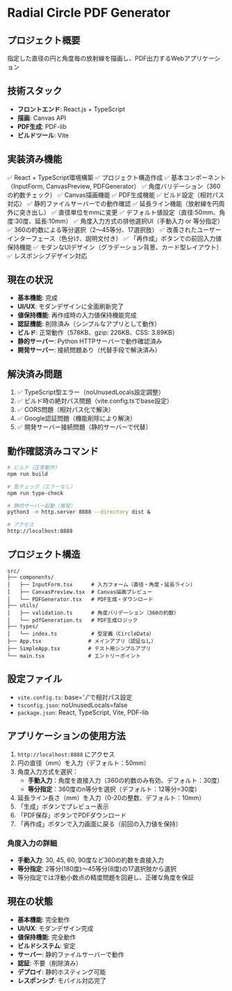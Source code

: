 # Radial Circle PDF Generator

## プロジェクト概要
指定した直径の円と角度毎の放射線を描画し、PDF出力するWebアプリケーション

## 技術スタック
- **フロントエンド**: React.js + TypeScript
- **描画**: Canvas API
- **PDF生成**: PDF-lib
- **ビルドツール**: Vite

## 実装済み機能
✅ React + TypeScript環境構築
✅ プロジェクト構造作成
✅ 基本コンポーネント（InputForm, CanvasPreview, PDFGenerator）
✅ 角度バリデーション（360の約数チェック）
✅ Canvas描画機能
✅ PDF生成機能
✅ ビルド設定（相対パス対応）
✅ 静的ファイルサーバーでの動作確認
✅ 延長ライン機能（放射線を円周外に突き出し）
✅ 直径単位をmmに変更
✅ デフォルト値設定（直径:50mm、角度:30度、延長:10mm）
✅ 角度入力方式の排他選択UI（手動入力 or 等分指定）
✅ 360の約数による等分選択（2〜45等分、17選択肢）
✅ 改善されたユーザーインターフェース（色分け、説明文付き）
✅ 「再作成」ボタンでの前回入力値保持機能
✅ モダンなUIデザイン（グラデーション背景、カード型レイアウト）
✅ レスポンシブデザイン対応

## 現在の状況
- **基本機能**: 完成
- **UI/UX**: モダンデザインに全面刷新完了
- **値保持機能**: 再作成時の入力値保持機能完成
- **認証機能**: 削除済み（シンプルなアプリとして動作）
- **ビルド**: 正常動作（578KB、gzip: 226KB、CSS: 3.89KB）
- **静的サーバー**: Python HTTPサーバーで動作確認済み
- **開発サーバー**: 接続問題あり（代替手段で解決済み）

## 解決済み問題
1. ✅ TypeScript型エラー（noUnusedLocals設定調整）
2. ✅ ビルド時の絶対パス問題（vite.config.tsでbase設定）
3. ✅ CORS問題（相対パス化で解決）
4. ✅ Google認証問題（機能削除により解決）
5. ✅ 開発サーバー接続問題（静的サーバーで代替）

## 動作確認済みコマンド
```bash
# ビルド（正常動作）
npm run build

# 型チェック（エラーなし）
npm run type-check

# 静的サーバー起動（推奨）
python3 -m http.server 8888 --directory dist &

# アクセス
http://localhost:8888
```

## プロジェクト構造
```
src/
├── components/
│   ├── InputForm.tsx      # 入力フォーム（直径・角度・延長ライン）
│   ├── CanvasPreview.tsx  # Canvas描画プレビュー
│   └── PDFGenerator.tsx   # PDF生成・ダウンロード
├── utils/
│   ├── validation.ts      # 角度バリデーション（360の約数）
│   └── pdfGeneration.ts   # PDF生成ロジック
├── types/
│   └── index.ts           # 型定義（CircleData）
├── App.tsx               # メインアプリ（認証なし）
├── SimpleApp.tsx         # テスト用シンプルアプリ
└── main.tsx              # エントリーポイント
```

## 設定ファイル
- `vite.config.ts`: base='./'で相対パス設定
- `tsconfig.json`: noUnusedLocals=false
- `package.json`: React, TypeScript, Vite, PDF-lib

## アプリケーションの使用方法
1. `http://localhost:8888` にアクセス
2. 円の直径（mm）を入力（デフォルト：50mm）
3. 角度入力方式を選択：
   - **手動入力**：角度を直接入力（360の約数のみ有効、デフォルト：30度）
   - **等分指定**：360度のn等分を選択（デフォルト：12等分=30度）
4. 延長ライン長さ（mm）を入力（0-20の整数、デフォルト：10mm）
5. 「生成」ボタンでプレビュー表示
6. 「PDF保存」ボタンでPDFダウンロード
7. 「再作成」ボタンで入力画面に戻る（前回の入力値を保持）

### 角度入力の詳細
- **手動入力**: 30, 45, 60, 90度など360の約数を直接入力
- **等分指定**: 2等分(180度)〜45等分(8度)の17選択肢から選択
- 等分指定では浮動小数点の精度問題を回避し、正確な角度を保証

## 現在の状態
- **基本機能**: 完全動作
- **UI/UX**: モダンデザイン完成
- **値保持機能**: 完全動作
- **ビルドシステム**: 安定
- **サーバー**: 静的ファイルサーバーで動作
- **認証**: 不要（削除済み）
- **デプロイ**: 静的ホスティング可能
- **レスポンシブ**: モバイル対応完了